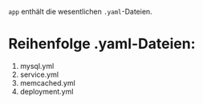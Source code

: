 `app` enthält die wesentlichen `.yaml`-Dateien.

# Reihenfolge .yaml-Dateien:

1. mysql.yml
2. service.yml
3. memcached.yml
4. deployment.yml
